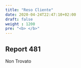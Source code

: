 ```yaml
---
title: "Reso Cliente"
date: 2020-04-24T22:47:10+02:00
draft: false
weight : 1200
pre: "<b> </b>"
---
```


## Report 481

Non Trovato
